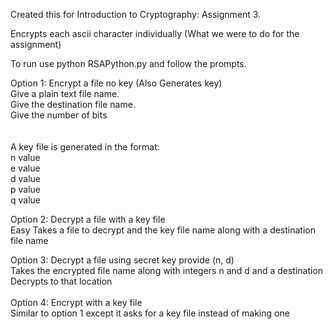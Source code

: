 Created this for Introduction to Cryptography: Assignment 3.

Encrypts each ascii character individually (What we were to do for the assignment)

To run use python RSAPython.py and follow the prompts.

Option 1: Encrypt a file no key (Also Generates key)<br>
Give a plain text file name. <br>
Give the destination file name.<br>
Give the number of bits<br>
<br><br>
A key file is generated in the format:<br>
n value<br>
e value<br>
d value<br>
p value<br>
q value<br>

Option 2: Decrypt a file with a key file
<br>
Easy Takes a file to decrypt and the key file name along with a destination file name<br>

Option 3: Decrypt a file using secret key provide (n, d)<br>
Takes the encrypted file name along with integers n and d and a destination<br>
Decrypts to that location
<br><br>
Option 4: Encrypt with a key file<br>
Similar to option 1 except it asks for a key file instead of making one
